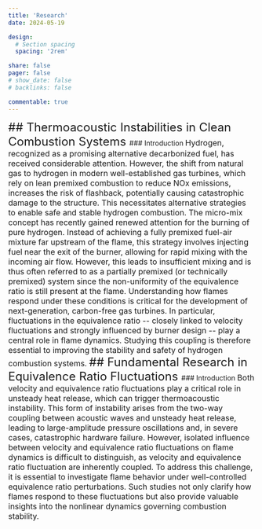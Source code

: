 ```yaml
---
title: 'Research'
date: 2024-05-19

design:
  # Section spacing
  spacing: '2rem'

share: false
pager: false
# show_date: false
# backlinks: false

commentable: true
---
```

<font size=5>
## Thermoacoustic Instabilities in Clean Combustion Systems
</font>
### Introduction
<font size=3>
Hydrogen, recognized as a promising alternative decarbonized fuel, has received considerable attention. However, the shift from natural gas to hydrogen in modern well-established gas turbines, which rely on lean premixed combustion to reduce NOx emissions, increases the risk of flashback, potentially causing catastrophic damage to the structure. This necessitates alternative strategies to enable safe and stable hydrogen combustion. The micro-mix concept has recently gained renewed attention for the burning of pure hydrogen. Instead of achieving a fully premixed fuel-air mixture far upstream of the flame, this strategy involves injecting fuel near the exit of the burner, allowing for rapid mixing with the incoming air flow. However, this leads to insufficient mixing and is thus often referred to as a partially premixed (or technically premixed) system since the non-uniformity of the equivalence ratio is still present at the flame. Understanding how flames respond under these conditions is critical for the development of next-generation, carbon-free gas turbines. In particular, fluctuations in the equivalence ratio -- closely linked to velocity fluctuations and strongly influenced by burner design -- play a central role in flame dynamics. Studying this coupling is therefore essential to improving the stability and safety of hydrogen combustion systems.
</font>

<font size=5>
## Fundamental Research in Equivalence Ratio Fluctuations
</font>
### Introduction
<font size=3>
Both velocity and equivalence ratio fluctuations play a critical role in unsteady heat release, which can trigger thermoacoustic instability. This form of instability arises from the two-way coupling between acoustic waves and unsteady heat release, leading to large-amplitude pressure oscillations and, in severe cases, catastrophic hardware failure. However, isolated influence between velocity and equivalence ratio fluctuations on flame dynamics is difficult to distinguish, as velocity and equivalence ratio fluctuation are inherently coupled. To address this challenge, it is essential to investigate flame behavior under well-controlled equivalence ratio perturbations. Such studies not only clarify how flames respond to these fluctuations but also provide valuable insights into the nonlinear dynamics governing combustion stability.
</font>